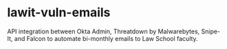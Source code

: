 # lawit-vuln-emails

API integration between Okta Admin, Threatdown by Malwarebytes, Snipe-It, and Falcon to automate bi-monthly emails to Law School faculty.

